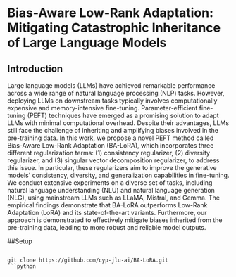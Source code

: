 # Bias-Aware Low-Rank Adaptation: Mitigating Catastrophic Inheritance of Large Language Models

## Introduction
 Large language models (LLMs) have achieved remarkable performance across a wide range of natural language processing (NLP) tasks. However, deploying LLMs on downstream tasks typically involves computationally expensive and memory-intensive fine-tuning. Parameter-efficient fine-tuning (PEFT) techniques have emerged as a promising solution to adapt LLMs with minimal computational overhead. Despite their advantages, LLMs still face the challenge of inheriting and amplifying biases involved in the pre-training data. In this work, we propose a novel PEFT method called Bias-Aware Low-Rank Adaptation (BA-LoRA), which incorporates three different regularization terms: (1) consistency regularizer, (2) diversity regularizer, and (3) singular vector decomposition regularizer, to address this issue. In particular, these regularizers aim to improve the generative models' consistency, diversity, and generalization capabilities in fine-tuning. We conduct extensive experiments on a diverse set of tasks, including natural language understanding (NLU) and natural language generation (NLG), using mainstream LLMs such as LLaMA, Mistral, and Gemma. The empirical findings demonstrate that BA-LoRA outperforms Low-Rank Adaptation (LoRA) and its state-of-the-art variants. Furthermore, our approach is demonstrated to effectively mitigate biases inherited from the pre-training data, leading to more robust and reliable model outputs.

 ##Setup

```

git clone https://github.com/cyp-jlu-ai/BA-LoRA.git
```python
